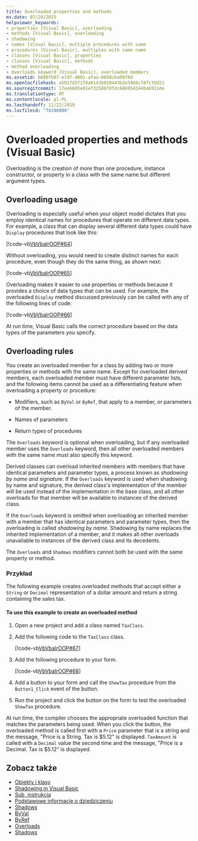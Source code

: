 ```yaml
---
title: Overloaded properties and methods
ms.date: 07/20/2015
helpviewer_keywords:
- properties [Visual Basic], overloading
- methods [Visual Basic], overloading
- shadowing
- names [Visual Basic], multiple procedures with same
- procedures [Visual Basic], multiples with same name
- classes [Visual Basic], properties
- classes [Visual Basic], methods
- method overloading
- Overloads keyword [Visual Basic], overloaded members
ms.assetid: b686fb97-e7d7-4001-afaa-6650cba08f0d
ms.openlocfilehash: a5017d371f8a01436020443b2e3466c78fc35d21
ms.sourcegitcommit: 17ee6605e01ef32506f8fdc686954244ba6911de
ms.translationtype: MT
ms.contentlocale: pl-PL
ms.lasthandoff: 11/22/2019
ms.locfileid: "74346086"
---
```

# <a name="overloaded-properties-and-methods-visual-basic"></a>Overloaded properties and methods (Visual Basic)

Overloading is the creation of more than one procedure, instance constructor, or property in a class with the same name but different argument types.

## <a name="overloading-usage"></a>Overloading usage

Overloading is especially useful when your object model dictates that you employ identical names for procedures that operate on different data types. For example, a class that can display several different data types could have `Display` procedures that look like this:

[!code-vb[VbVbalrOOP#64](~/samples/snippets/visualbasic/VS_Snippets_VBCSharp/VbVbalrOOP/VB/OOP.vb#64)]

Without overloading, you would need to create distinct names for each procedure, even though they do the same thing, as shown next:

[!code-vb[VbVbalrOOP#65](~/samples/snippets/visualbasic/VS_Snippets_VBCSharp/VbVbalrOOP/VB/OOP.vb#65)]

Overloading makes it easier to use properties or methods because it provides a choice of data types that can be used. For example, the overloaded `Display` method discussed previously can be called with any of the following lines of code:

[!code-vb[VbVbalrOOP#66](~/samples/snippets/visualbasic/VS_Snippets_VBCSharp/VbVbalrOOP/VB/OOP.vb#66)]

At run time, Visual Basic calls the correct procedure based on the data types of the parameters you specify.

## <a name="overloading-rules"></a>Overloading rules

 You create an overloaded member for a class by adding two or more properties or methods with the same name. Except for overloaded derived members, each overloaded member must have different parameter lists, and the following items cannot be used as a differentiating feature when overloading a property or procedure:

- Modifiers, such as `ByVal` or `ByRef`, that apply to a member, or parameters of the member.

- Names of parameters

- Return types of procedures

The `Overloads` keyword is optional when overloading, but if any overloaded member uses the `Overloads` keyword, then all other overloaded members with the same name must also specify this keyword.

Derived classes can overload inherited members with members that have identical parameters and parameter types, a process known as *shadowing by name and signature*. If the `Overloads` keyword is used when shadowing by name and signature, the derived class's implementation of the member will be used instead of the implementation in the base class, and all other overloads for that member will be available to instances of the derived class.

If the `Overloads` keyword is omitted when overloading an inherited member with a member that has identical parameters and parameter types, then the overloading is called *shadowing by name*. Shadowing by name replaces the inherited implementation of a member, and it makes all other overloads unavailable to instances of the derived class and its decedents.

The `Overloads` and `Shadows` modifiers cannot both be used with the same property or method.

### <a name="example"></a>Przykład

The following example creates overloaded methods that accept either a `String` or `Decimal` representation of a dollar amount and return a string containing the sales tax.

#### <a name="to-use-this-example-to-create-an-overloaded-method"></a>To use this example to create an overloaded method

1. Open a new project and add a class named `TaxClass`.

2. Add the following code to the `TaxClass` class.

    [!code-vb[VbVbalrOOP#67](~/samples/snippets/visualbasic/VS_Snippets_VBCSharp/VbVbalrOOP/VB/OOP.vb#67)]

3. Add the following procedure to your form.

    [!code-vb[VbVbalrOOP#68](~/samples/snippets/visualbasic/VS_Snippets_VBCSharp/VbVbalrOOP/VB/OOP.vb#68)]

4. Add a button to your form and call the `ShowTax` procedure from the `Button1_Click` event of the button.

5. Run the project and click the button on the form to test the overloaded `ShowTax` procedure.

At run time, the compiler chooses the appropriate overloaded function that matches the parameters being used. When you click the button, the overloaded method is called first with a `Price` parameter that is a string and the message, "Price is a String. Tax is $5.12" is displayed. `TaxAmount` is called with a `Decimal` value the second time and the message, "Price is a Decimal. Tax is $5.12" is displayed.

## <a name="see-also"></a>Zobacz także

- [Obiekty i klasy](../../../../visual-basic/programming-guide/language-features/objects-and-classes/index.md)
- [Shadowing in Visual Basic](../../../../visual-basic/programming-guide/language-features/declared-elements/shadowing.md)
- [Sub, instrukcja](../../../../visual-basic/language-reference/statements/sub-statement.md)
- [Podstawowe informacje o dziedziczeniu](../../../../visual-basic/programming-guide/language-features/objects-and-classes/inheritance-basics.md)
- [Shadows](../../../../visual-basic/language-reference/modifiers/shadows.md)
- [ByVal](../../../../visual-basic/language-reference/modifiers/byval.md)
- [ByRef](../../../../visual-basic/language-reference/modifiers/byref.md)
- [Overloads](../../../../visual-basic/language-reference/modifiers/overloads.md)
- [Shadows](../../../../visual-basic/language-reference/modifiers/shadows.md)
